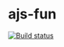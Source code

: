 # ajs-fun
[![Build status](https://ci.appveyor.com/api/projects/status/exgys1rmkxuyaafm?svg=true)](https://ci.appveyor.com/project/AleksVir/ajs-fun)